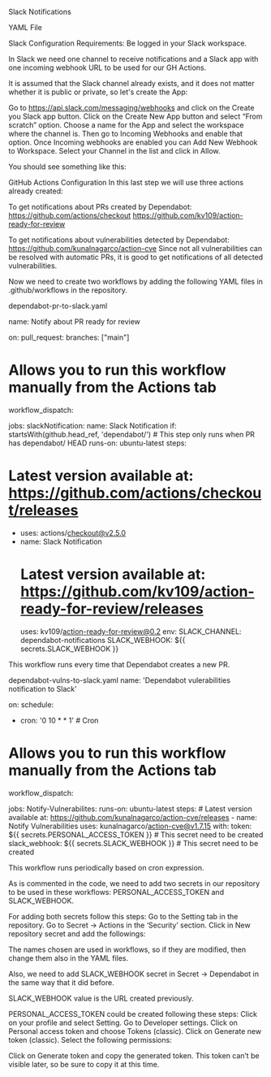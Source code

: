 Slack Notifications

YAML File 

Slack Configuration
Requirements:
Be logged in your Slack workspace.


In Slack we need one channel to receive notifications and a Slack app with one incoming webhook URL to be used for our GH Actions.


It is assumed that the Slack channel already exists, and it does not matter whether it is public or private, so let's create the App:


Go to https://api.slack.com/messaging/webhooks and click on the Create you Slack app button.
Click on the Create New App button and select “From scratch” option.
Choose a name for the App and select the workspace where the channel is.
Then go to Incoming Webhooks and enable that option.
Once Incoming webhooks are enabled you can Add New Webhook to Workspace.
Select your Channel in the list and click in Allow.


You should see something like this:

GitHub Actions Configuration
In this last step we will use three  actions already created:


To get notifications about PRs created by Dependabot:
https://github.com/actions/checkout
https://github.com/kv109/action-ready-for-review



To get notifications about vulnerabilities detected by Dependabot:
https://github.com/kunalnagarco/action-cve
Since not all vulnerabilities can be resolved with automatic PRs, it is good to get notifications of all detected vulnerabilities.


Now we need to create two workflows by adding the following YAML files in .github/workflows in the repository.


dependabot-pr-to-slack.yaml


name: Notify about PR ready for review

on:
 pull_request:
   branches: ["main"]


 # Allows you to run this workflow manually from the Actions tab
 workflow_dispatch:


jobs:
 slackNotification:
   name: Slack Notification
   if: startsWith(github.head_ref, 'dependabot/') # This step only runs when PR has dependabot/ HEAD
   runs-on: ubuntu-latest
   steps:
   # Latest version available at: https://github.com/actions/checkout/releases
   - uses: actions/checkout@v2.5.0
   - name: Slack Notification
     # Latest version available at: https://github.com/kv109/action-ready-for-review/releases
     uses: kv109/action-ready-for-review@0.2
     env:
       SLACK_CHANNEL: dependabot-notifications
       SLACK_WEBHOOK: ${{ secrets.SLACK_WEBHOOK }}


This workflow runs every time that Dependabot creates a new PR.




dependabot-vulns-to-slack.yaml
name: 'Dependabot vulerabilities notification to Slack'


on:
 schedule:
   - cron: '0 10 * * 1' # Cron
 # Allows you to run this workflow manually from the Actions tab
 workflow_dispatch:


jobs:
 Notify-Vulnerabilites:
   runs-on: ubuntu-latest
   steps:
     # Latest version available at: https://github.com/kunalnagarco/action-cve/releases
     - name: Notify Vulnerabilities
       uses: kunalnagarco/action-cve@v1.7.15
       with:
         token: ${{ secrets.PERSONAL_ACCESS_TOKEN }} # This secret need to be created
         slack_webhook: ${{ secrets.SLACK_WEBHOOK }} # This secret need to be created


This workflow runs periodically based on cron expression.




As is commented in the code, we need to add two secrets in our repository to be used in these workflows: PERSONAL_ACCESS_TOKEN and SLACK_WEBHOOK.


For adding both secrets follow this steps:
Go to the Setting tab in the repository.
Go to Secret → Actions in the ‘Security’ section.
Click in New repository secret and add the followings:



The names chosen are used in workflows, so if they are modified, then change them also in the YAML files.


Also, we need to add SLACK_WEBHOOK secret in Secret → Dependabot in the same way that it did before.


SLACK_WEBHOOK value is the URL created previously.


PERSONAL_ACCESS_TOKEN could be created following these steps:
Click on your profile and select Setting.
Go to Developer settings.
Click on Personal access token and choose Tokens (classic).
Click on Generate new token (classic).
Select the following permissions:




Click on Generate token and copy the generated token. This token can’t be visible later, so be sure to copy it at this time.
